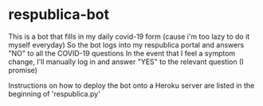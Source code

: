 # respublica-bot

This is a bot that fills in my daily covid-19 form (cause i'm too lazy to do it myself everyday)
So the bot logs into my respublica portal and answers "NO" to all the COVID-19 questions
In the event that I feel a symptom change, I'll manually log in and answer "YES" to the relevant question (I promise)

Instructions on how to deploy the bot onto a Heroku server are listed in the beginning of 'respublica.py'
